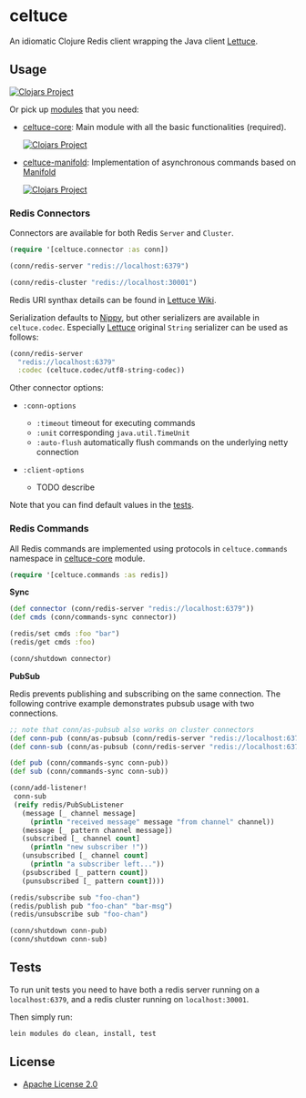 # celtuce

An idiomatic Clojure Redis client wrapping the Java client [Lettuce][].

## Usage

[![Clojars Project](https://img.shields.io/clojars/v/celtuce.svg)](https://clojars.org/celtuce)

Or pick up [modules][] that you need:

* [celtuce-core][]: Main module with all the basic functionalities (required).

  [![Clojars Project](https://img.shields.io/clojars/v/celtuce-core.svg)](https://clojars.org/celtuce-core)

* [celtuce-manifold][]: Implementation of asynchronous commands based on [Manifold][]

  [![Clojars Project](https://img.shields.io/clojars/v/celtuce-manifold.svg)](https://clojars.org/celtuce-manifold)

### Redis Connectors

Connectors are available for both Redis `Server` and `Cluster`.

```clj
(require '[celtuce.connector :as conn])

(conn/redis-server "redis://localhost:6379")

(conn/redis-cluster "redis://localhost:30001")
```

Redis URI synthax details can be found in [Lettuce Wiki][wiki-uri].

Serialization defaults to [Nippy][], but other serializers are available in `celtuce.codec`.
Especially [Lettuce][] original `String` serializer can be used as follows:

```clj
(conn/redis-server
  "redis://localhost:6379"
  :codec (celtuce.codec/utf8-string-codec))
```

Other connector options:

* `:conn-options`
  * `:timeout` timeout for executing commands
  * `:unit` corresponding `java.util.TimeUnit`
  * `:auto-flush` automatically flush commands on the underlying netty connection

* `:client-options`
  * TODO describe

Note that you can find default values in the [tests][tests-connector].

### Redis Commands

All Redis commands are implemented using protocols in `celtuce.commands` namespace in [celtuce-core][] module.

```clj
(require '[celtuce.commands :as redis])
```

**Sync**

```clj
(def connector (conn/redis-server "redis://localhost:6379"))
(def cmds (conn/commands-sync connector))

(redis/set cmds :foo "bar")
(redis/get cmds :foo)

(conn/shutdown connector)
```

**PubSub**

Redis prevents publishing and subscribing on the same connection.
The following contrive example demonstrates pubsub usage with two connections.

```clj
;; note that conn/as-pubsub also works on cluster connectors
(def conn-pub (conn/as-pubsub (conn/redis-server "redis://localhost:6379")))
(def conn-sub (conn/as-pubsub (conn/redis-server "redis://localhost:6379")))

(def pub (conn/commands-sync conn-pub))
(def sub (conn/commands-sync conn-sub))

(conn/add-listener! 
 conn-sub
 (reify redis/PubSubListener
   (message [_ channel message]
     (println "received message" message "from channel" channel))
   (message [_ pattern channel message])
   (subscribed [_ channel count]
     (println "new subscriber !"))
   (unsubscribed [_ channel count]
     (println "a subscriber left..."))
   (psubscribed [_ pattern count])
   (punsubscribed [_ pattern count])))

(redis/subscribe sub "foo-chan")
(redis/publish pub "foo-chan" "bar-msg")
(redis/unsubscribe sub "foo-chan")

(conn/shutdown conn-pub)
(conn/shutdown conn-sub)
```

## Tests

To run unit tests you need to have both a redis server running on a `localhost:6379`,
and a redis cluster running on `localhost:30001`.

Then simply run:

```sh
lein modules do clean, install, test
```

## License

* [Apache License 2.0](http://www.apache.org/licenses/LICENSE-2.0)

[lettuce]: https://github.com/lettuce-io/lettuce-core
[wiki-uri]: https://github.com/lettuce-io/lettuce-core/wiki/Redis-URI-and-connection-details#uri-syntax
[modules]: https://github.com/lerouxrgd/celtuce/tree/master/modules
[celtuce-core]: https://github.com/lerouxrgd/celtuce/tree/master/modules/celtuce-core
[celtuce-manifold]: https://github.com/lerouxrgd/celtuce/tree/master/modules/celtuce-manifold
[tests-connector]: https://github.com/lerouxrgd/celtuce/blob/master/test/celtuce/connector_test.clj
[nippy]: https://github.com/ptaoussanis/nippy
[manifold]: https://github.com/ztellman/manifold
